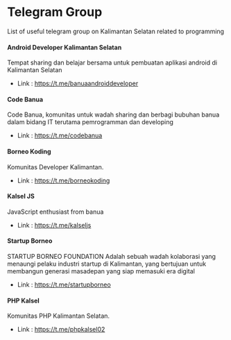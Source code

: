# Telegram Group
List of useful telegram group on Kalimantan Selatan related to programming 

#### Android Developer Kalimantan Selatan
Tempat sharing dan belajar bersama untuk pembuatan aplikasi android di Kalimantan Selatan
* Link : https://t.me/banuaandroiddeveloper


#### Code Banua
Code Banua, komunitas untuk wadah sharing dan berbagi bubuhan banua dalam bidang IT terutama pemrogramman dan developing
* Link : https://t.me/codebanua


####  Borneo Koding
Komunitas Developer Kalimantan.
* Link : https://t.me/borneokoding


#### Kalsel JS
JavaScript enthusiast from banua
* Link : https://t.me/kalseljs


#### Startup Borneo 
STARTUP BORNEO FOUNDATION Adalah sebuah wadah kolaborasi yang menaungi pelaku industri startup di Kalimantan, yang bertujuan untuk membangun generasi masadepan yang siap memasuki era digital
* Link : https://t.me/startupborneo


#### PHP Kalsel
Komunitas PHP Kalimantan Selatan.
* Link : https://t.me/phpkalsel02
